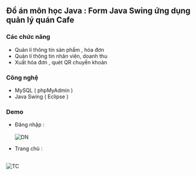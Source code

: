 
## Đồ án môn học Java : Form Java Swing ứng dụng quản lý quán Cafe 


### Các chức năng

- Quản lí thông tin sản phẩm , hóa đơn
- Quản lí thông tin nhân viên, doanh thu 
- Xuất hóa đơn , quét QR chuyển khoản



### Công nghệ

- MySQL ( phpMyAdmin )
- Java Swing ( Eclipse )


### Demo
- Đăng nhập : <br>  <br>
![DN](https://github.com/user-attachments/assets/e0c55b12-ebf5-48b3-b24d-a66b10b3d457)

- Trang chủ : <br>  <br>

![TC](https://github.com/user-attachments/assets/e5c6b4fb-0030-4bc5-adb9-675acdab88fc)
